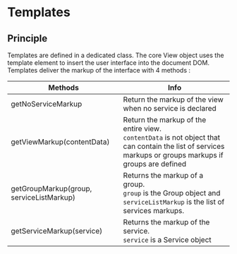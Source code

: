 # Templates


## Principle
Templates are defined in a dedicated class. The core View object uses the template element to insert the user interface into the document DOM.
Templates deliver the markup of the interface with 4 methods :

| Methods | Info |
|-----|----|
| getNoServiceMarkup | Return the markup of the view when no service is declared |
| getViewMarkup(contentData) | Return the markup of the entire view.<br/> `contentData` is not object that can contain the list of services markups or groups markups if groups are defined |
| getGroupMarkup(group, serviceListMarkup) | Returns the markup of a group.<br/> `group` is the Group object and `serviceListMarkup` is the list of services markups.  |
| getServiceMarkup(service) | Returns the markup of the service.<br/> `service` is a Service object |




